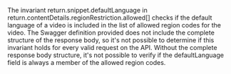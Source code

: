 The invariant return.snippet.defaultLanguage in return.contentDetails.regionRestriction.allowed[] checks if the default language of a video is included in the list of allowed region codes for the video. The Swagger definition provided does not include the complete structure of the response body, so it's not possible to determine if this invariant holds for every valid request on the API. Without the complete response body structure, it's not possible to verify if the defaultLanguage field is always a member of the allowed region codes.
